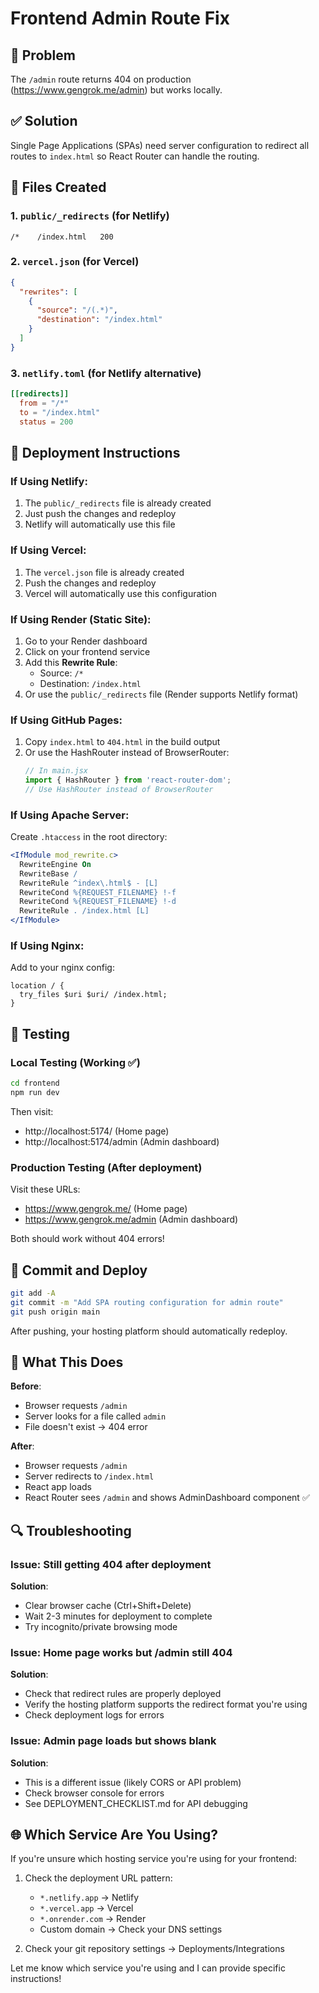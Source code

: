# Frontend Admin Route Fix

## 🔴 Problem
The `/admin` route returns 404 on production (https://www.gengrok.me/admin) but works locally.

## ✅ Solution
Single Page Applications (SPAs) need server configuration to redirect all routes to `index.html` so React Router can handle the routing.

## 📁 Files Created

### 1. `public/_redirects` (for Netlify)
```
/*    /index.html   200
```

### 2. `vercel.json` (for Vercel)
```json
{
  "rewrites": [
    {
      "source": "/(.*)",
      "destination": "/index.html"
    }
  ]
}
```

### 3. `netlify.toml` (for Netlify alternative)
```toml
[[redirects]]
  from = "/*"
  to = "/index.html"
  status = 200
```

## 🚀 Deployment Instructions

### If Using **Netlify**:
1. The `public/_redirects` file is already created
2. Just push the changes and redeploy
3. Netlify will automatically use this file

### If Using **Vercel**:
1. The `vercel.json` file is already created
2. Push the changes and redeploy
3. Vercel will automatically use this configuration

### If Using **Render** (Static Site):
1. Go to your Render dashboard
2. Click on your frontend service
3. Add this **Rewrite Rule**:
   - Source: `/*`
   - Destination: `/index.html`
4. Or use the `public/_redirects` file (Render supports Netlify format)

### If Using **GitHub Pages**:
1. Copy `index.html` to `404.html` in the build output
2. Or use the HashRouter instead of BrowserRouter:
   ```jsx
   // In main.jsx
   import { HashRouter } from 'react-router-dom';
   // Use HashRouter instead of BrowserRouter
   ```

### If Using **Apache Server**:
Create `.htaccess` in the root directory:
```apache
<IfModule mod_rewrite.c>
  RewriteEngine On
  RewriteBase /
  RewriteRule ^index\.html$ - [L]
  RewriteCond %{REQUEST_FILENAME} !-f
  RewriteCond %{REQUEST_FILENAME} !-d
  RewriteRule . /index.html [L]
</IfModule>
```

### If Using **Nginx**:
Add to your nginx config:
```nginx
location / {
  try_files $uri $uri/ /index.html;
}
```

## 🧪 Testing

### Local Testing (Working ✅)
```bash
cd frontend
npm run dev
```
Then visit:
- http://localhost:5174/ (Home page)
- http://localhost:5174/admin (Admin dashboard)

### Production Testing (After deployment)
Visit these URLs:
- https://www.gengrok.me/ (Home page)
- https://www.gengrok.me/admin (Admin dashboard)

Both should work without 404 errors!

## 📝 Commit and Deploy

```bash
git add -A
git commit -m "Add SPA routing configuration for admin route"
git push origin main
```

After pushing, your hosting platform should automatically redeploy.

## 🎯 What This Does

**Before**: 
- Browser requests `/admin`
- Server looks for a file called `admin`
- File doesn't exist → 404 error

**After**:
- Browser requests `/admin`
- Server redirects to `/index.html`
- React app loads
- React Router sees `/admin` and shows AdminDashboard component ✅

## 🔍 Troubleshooting

### Issue: Still getting 404 after deployment
**Solution**: 
- Clear browser cache (Ctrl+Shift+Delete)
- Wait 2-3 minutes for deployment to complete
- Try incognito/private browsing mode

### Issue: Home page works but /admin still 404
**Solution**:
- Check that redirect rules are properly deployed
- Verify the hosting platform supports the redirect format you're using
- Check deployment logs for errors

### Issue: Admin page loads but shows blank
**Solution**:
- This is a different issue (likely CORS or API problem)
- Check browser console for errors
- See DEPLOYMENT_CHECKLIST.md for API debugging

## 🌐 Which Service Are You Using?

If you're unsure which hosting service you're using for your frontend:
1. Check the deployment URL pattern:
   - `*.netlify.app` → Netlify
   - `*.vercel.app` → Vercel
   - `*.onrender.com` → Render
   - Custom domain → Check your DNS settings

2. Check your git repository settings → Deployments/Integrations

Let me know which service you're using and I can provide specific instructions!
